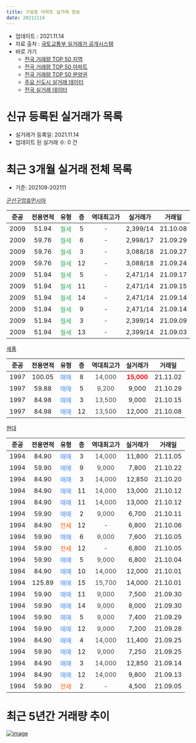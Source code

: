 ```yaml
---
title: 구암동 아파트 실거래 정보
date: 20211114
---
```


* 업데이트 : 2021.11.14
* 자료 출처 : [국토교통부 실거래가 공개시스템](http://rt.molit.go.kr)
* 바로 가기
    * [전국 거래량 TOP 50 지역](https://apt-info.github.io/apt-trade-info/tr)
    * [전국 거래량 TOP 50 아파트](https://apt-info.github.io/apt-trade-info/ta)
    * [전국 거래량 TOP 50 분양권](https://apt-info.github.io/apt-trade-info/tb)
    * [주요 신도시 실거래 데이터](https://apt-info.github.io/apt-trade-info/newtown)
    * [전국 실거래 데이터](https://apt-info.github.io/apt-trade-info/all)



<script async src="https://pagead2.googlesyndication.com/pagead/js/adsbygoogle.js"></script>
<!-- 기본광고 -->
<ins class="adsbygoogle"
     style="display:block"
     data-ad-client="ca-pub-1142216861245946"
     data-ad-slot="4805727019"
     data-ad-format="auto"
     data-full-width-responsive="true"></ins>
<script>
     (adsbygoogle = window.adsbygoogle || []).push({});
</script>


# 신규 등록된 실거래가 목록

* 실거래가 등록일: 2021.11.14
* 업데이트 된 실거래 수: 0 건




<script async src="https://pagead2.googlesyndication.com/pagead/js/adsbygoogle.js"></script>
<!-- 기본광고 -->
<ins class="adsbygoogle"
     style="display:block"
     data-ad-client="ca-pub-1142216861245946"
     data-ad-slot="4805727019"
     data-ad-format="auto"
     data-full-width-responsive="true"></ins>
<script>
     (adsbygoogle = window.adsbygoogle || []).push({});
</script>


# 최근 3개월 실거래 전체 목록
* 기준: 202109-202111


[군산구암휴먼시아](https://search.naver.com/search.naver?query=%EA%B5%B0%EC%82%B0%EA%B5%AC%EC%95%94%ED%9C%B4%EB%A8%BC%EC%8B%9C%EC%95%84)

|준공|전용면적|유형|층|역대최고가|실거래가|거래일|
|:---:|:---:|:---:|:---:|:---:|:---:|:---:|
|2009|51.94|<span style="color:#34A853">월세</span>|5|<span style="color:#444444">-</span>|2,399/14|21.10.08|
|2009|59.76|<span style="color:#34A853">월세</span>|6|<span style="color:#444444">-</span>|2,998/17|21.09.29|
|2009|59.76|<span style="color:#34A853">월세</span>|3|<span style="color:#444444">-</span>|3,088/18|21.09.27|
|2009|59.76|<span style="color:#34A853">월세</span>|12|<span style="color:#444444">-</span>|3,088/18|21.09.24|
|2009|51.94|<span style="color:#34A853">월세</span>|5|<span style="color:#444444">-</span>|2,471/14|21.09.17|
|2009|51.94|<span style="color:#34A853">월세</span>|11|<span style="color:#444444">-</span>|2,471/14|21.09.15|
|2009|51.94|<span style="color:#34A853">월세</span>|14|<span style="color:#444444">-</span>|2,471/14|21.09.14|
|2009|51.94|<span style="color:#34A853">월세</span>|9|<span style="color:#444444">-</span>|2,471/14|21.09.14|
|2009|51.94|<span style="color:#34A853">월세</span>|3|<span style="color:#444444">-</span>|2,399/14|21.09.09|
|2009|51.94|<span style="color:#34A853">월세</span>|13|<span style="color:#444444">-</span>|2,399/14|21.09.03|

[세풍](https://search.naver.com/search.naver?query=%EC%84%B8%ED%92%8D)

|준공|전용면적|유형|층|역대최고가|실거래가|거래일|
|:---:|:---:|:---:|:---:|:---:|:---:|:---:|
|1997|100.05|<span style="color:#4285F3">매매</span>|8|<span style="color:#444444">14,000</span>|<b><span style="color:#FF0000">15,000</span></b>|21.11.02|
|1997|59.88|<span style="color:#4285F3">매매</span>|5|<span style="color:#444444">9,200</span>|9,000|21.10.29|
|1997|84.98|<span style="color:#4285F3">매매</span>|3|<span style="color:#444444">13,500</span>|9,000|21.10.15|
|1997|84.98|<span style="color:#4285F3">매매</span>|12|<span style="color:#444444">13,500</span>|12,000|21.10.08|

[현대](https://search.naver.com/search.naver?query=%ED%98%84%EB%8C%80)

|준공|전용면적|유형|층|역대최고가|실거래가|거래일|
|:---:|:---:|:---:|:---:|:---:|:---:|:---:|
|1994|84.90|<span style="color:#4285F3">매매</span>|3|<span style="color:#444444">14,000</span>|11,800|21.11.05|
|1994|59.90|<span style="color:#4285F3">매매</span>|9|<span style="color:#444444">9,000</span>|7,800|21.10.22|
|1994|84.90|<span style="color:#4285F3">매매</span>|3|<span style="color:#444444">14,000</span>|12,850|21.10.20|
|1994|84.90|<span style="color:#4285F3">매매</span>|11|<span style="color:#444444">14,000</span>|13,000|21.10.12|
|1994|84.90|<span style="color:#4285F3">매매</span>|11|<span style="color:#444444">14,000</span>|13,000|21.10.12|
|1994|59.90|<span style="color:#4285F3">매매</span>|2|<span style="color:#444444">9,000</span>|6,700|21.10.11|
|1994|84.90|<span style="color:#FF5A00">전세</span>|12|<span style="color:#444444">-</span>|6,800|21.10.06|
|1994|59.90|<span style="color:#4285F3">매매</span>|6|<span style="color:#444444">9,000</span>|7,600|21.10.05|
|1994|59.90|<span style="color:#FF5A00">전세</span>|12|<span style="color:#444444">-</span>|6,800|21.10.05|
|1994|59.90|<span style="color:#4285F3">매매</span>|5|<span style="color:#444444">9,000</span>|6,800|21.10.04|
|1994|84.90|<span style="color:#4285F3">매매</span>|10|<span style="color:#444444">14,000</span>|12,000|21.10.01|
|1994|125.89|<span style="color:#4285F3">매매</span>|15|<span style="color:#444444">15,700</span>|14,000|21.10.01|
|1994|59.90|<span style="color:#4285F3">매매</span>|11|<span style="color:#444444">9,000</span>|7,500|21.09.30|
|1994|59.90|<span style="color:#4285F3">매매</span>|14|<span style="color:#444444">9,000</span>|8,000|21.09.30|
|1994|59.90|<span style="color:#4285F3">매매</span>|5|<span style="color:#444444">9,000</span>|7,400|21.09.29|
|1994|59.90|<span style="color:#4285F3">매매</span>|12|<span style="color:#444444">9,000</span>|7,200|21.09.28|
|1994|84.90|<span style="color:#4285F3">매매</span>|4|<span style="color:#444444">14,000</span>|11,400|21.09.25|
|1994|59.90|<span style="color:#4285F3">매매</span>|12|<span style="color:#444444">9,000</span>|7,250|21.09.25|
|1994|84.90|<span style="color:#4285F3">매매</span>|3|<span style="color:#444444">14,000</span>|12,850|21.09.14|
|1994|84.90|<span style="color:#4285F3">매매</span>|12|<span style="color:#444444">14,000</span>|9,800|21.09.13|
|1994|59.90|<span style="color:#FF5A00">전세</span>|2|<span style="color:#444444">-</span>|4,500|21.09.05|



<script async src="https://pagead2.googlesyndication.com/pagead/js/adsbygoogle.js"></script>
<!-- 기본광고 -->
<ins class="adsbygoogle"
     style="display:block"
     data-ad-client="ca-pub-1142216861245946"
     data-ad-slot="4805727019"
     data-ad-format="auto"
     data-full-width-responsive="true"></ins>
<script>
     (adsbygoogle = window.adsbygoogle || []).push({});
</script>


# 최근 5년간 거래량 추이


<div style="width:100%;">
    <canvas id="deal_progress" height="200"></canvas>
</div>

<script>
new Chart(document.getElementById("deal_progress"), {
    type: 'line',
    data: {
        labels: ['16.01','16.02','16.03','16.04','16.05','16.06','16.07','16.08','16.09','16.10','16.11','16.12','17.01','17.02','17.03','17.04','17.05','17.06','17.07','17.08','17.09','17.10','17.11','17.12','18.01','18.02','18.03','18.04','18.05','18.06','18.07','18.08','18.09','18.10','18.11','18.12','19.01','19.02','19.03','19.04','19.05','19.06','19.07','19.08','19.09','19.10','19.11','19.12','20.01','20.02','20.03','20.04','20.05','20.06','20.07','20.08','20.09','20.10','20.11','20.12','21.01','21.02','21.03','21.04','21.05','21.06','21.07','21.08','21.09','21.10','21.11'],
        datasets: [{
            label: '매매/분양권',
            data: [2,5,6,7,4,1,3,2,3,10,7,5,2,3,8,6,5,2,6,6,4,4,5,1,6,1,9,5,3,3,4,7,6,8,7,3,4,6,3,6,3,2,3,7,6,3,3,6,1,15,5,9,8,11,4,10,13,14,14,13,20,4,5,12,6,11,13,7,8,12,2],
            borderColor: "rgba(66, 133, 243, 1)",
            backgroundColor: "rgba(66, 133, 243, 0.05)",
            borderWidth: 1,
            pointRadius: 0,
            fill: false,
            lineTension: 0
        },{
            label: '전/월세',
            data: [5,6,5,7,5,4,5,10,9,7,6,2,3,1,6,4,2,2,2,3,6,7,2,3,4,6,6,6,6,4,8,3,4,4,5,4,1,4,5,3,4,7,3,5,3,9,4,2,4,4,3,1,4,3,2,5,9,3,6,0,0,4,5,3,4,2,3,3,10,3,0],
            borderColor: "rgba(255, 90, 0, 1)",
            backgroundColor: "rgba(255, 90, 0, 0.05)",
            borderWidth: 1,
            pointRadius: 0,
            fill: false,
            lineTension: 0
        },{
            label: '합계',
            data: [7,11,11,14,9,5,8,12,12,17,13,7,5,4,14,10,7,4,8,9,10,11,7,4,10,7,15,11,9,7,12,10,10,12,12,7,5,10,8,9,7,9,6,12,9,12,7,8,5,19,8,10,12,14,6,15,22,17,20,13,20,8,10,15,10,13,16,10,18,15,2],
            borderColor: "rgba(0, 0, 0, 1)",
            backgroundColor: "rgba(0, 0, 0, 0.03)",
            borderWidth: 0.1,
            pointRadius: 0,
            fill: true,
            lineTension: 0
        }
        ]
    },
    options: {
        responsive: true,
        title: {
            display: false
        },
        tooltips: {
            mode: 'index',
            intersect: false
        },
        hover: {
            mode: 'nearest',
            intersect: true
        },
        scales: {
            xAxes: [{
                display: true,
                scaleLabel: {
                    display: true,
                    labelString: '년/월'
                }
            }],
            yAxes: [{
                display: true,
                ticks: {
                    suggestedMin: 0,
                },
                scaleLabel: {
                    display: true,
                    labelString: '실거래 수'
                }
            }]
        }
    }
});

</script>


[![image](https://apt-info.github.io/images/2020-01-03-apt-trade-info/1024x500.png)](https://play.google.com/store/apps/details?id=com.aptinfo.apttradeinfo)


